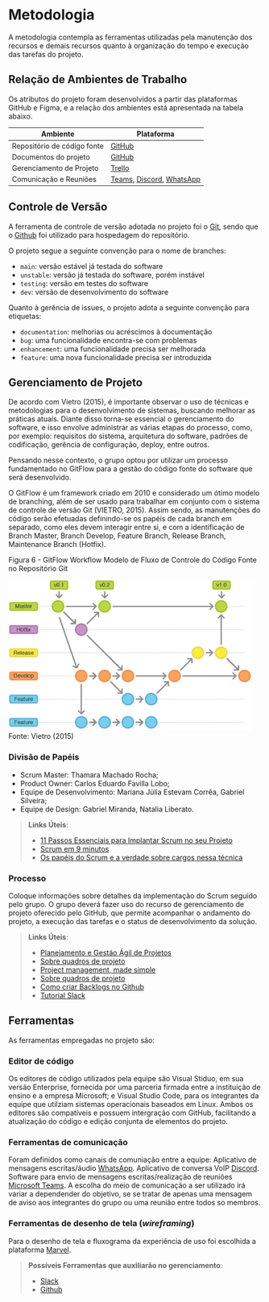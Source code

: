 
# Metodologia

A metodologia contempla as ferramentas utilizadas pela manutenção dos recursos e demais recursos quanto à organização do tempo e execução das tarefas do projeto. 

## Relação de Ambientes de Trabalho

Os atributos do projeto foram desenvolvidos a partir das plataformas GitHub e Figma, e a relação dos ambientes está apresentada na tabela abaixo. 

| Ambiente | Plataforma | 
--------- | ---------- |  
| Repositório de código fonte | [GitHub](https://github.com/ICEI-PUC-Minas-PMV-ADS/pmv-ads-2023-1-e3-proj-mov-t7-bookcase) |
| Documentos do projeto | [GitHub](https://github.com/ICEI-PUC-Minas-PMV-ADS/pmv-ads-2023-1-e3-proj-mov-t7-bookcase/tree/main/docs) |
| Gerenciamento de Projeto | [Trello]()   |
| Comunicação e Reuniões | [Teams](https://teams.microsoft.com/_), [Discord](https://discord.com/), [WhatsApp](https://web.whatsapp.com/) |

## Controle de Versão

A ferramenta de controle de versão adotada no projeto foi o
[Git](https://git-scm.com/), sendo que o [Github](https://github.com)
foi utilizado para hospedagem do repositório.

O projeto segue a seguinte convenção para o nome de branches:

- `main`: versão estável já testada do software
- `unstable`: versão já testada do software, porém instável
- `testing`: versão em testes do software
- `dev`: versão de desenvolvimento do software

Quanto à gerência de issues, o projeto adota a seguinte convenção para
etiquetas:

- `documentation`: melhorias ou acréscimos à documentação
- `bug`: uma funcionalidade encontra-se com problemas
- `enhancement`: uma funcionalidade precisa ser melhorada
- `feature`: uma nova funcionalidade precisa ser introduzida


## Gerenciamento de Projeto

De acordo com Vietro (2015), é importante observar o uso de técnicas e metodologias para o desenvolvimento de sistemas, buscando melhorar as práticas atuais. Diante disso torna-se essencial o gerenciamento do software, e isso envolve administrar as várias etapas do processo, como, por exemplo: requisitos do sistema, arquitetura do software, padrões de codificação, gerência de configuração, deploy, entre outros.

Pensando nesse contexto, o grupo optou por utilizar um processo fundamentado no GitFlow para a gestão do código fonte do software que será desenvolvido.

O GitFlow é um framework criado em 2010 e considerado um ótimo modelo de branching, além de ser usado para trabalhar em conjunto com o sistema de controle de versão Git (VIETRO, 2015). Assim sendo, as manutenções do código serão efetuadas definindo-se os papéis de cada branch em separado, como eles devem interagir entre si, e com a identificação de Branch Master, Branch Develop, Feature Branch, Release Branch, Maintenance Branch (Hotfix).

Figura 6 - GitFlow Workflow Modelo de Fluxo de Controle do Código Fonte no Repositório Git
</br>


<img src="/img/gitflow.png" alt="git flow">
Fonte: Vietro (2015)

### Divisão de Papéis

- Scrum Master: Thamara Machado Rocha;
- Product Owner: Carlos Eduardo Favilla Lobo;
- Equipe de Desenvolvimento: Mariana Júlia Estevam Corrêa, Gabriel Silveira;
- Equipe de Design: Gabriel Miranda, Natalia Liberato.

> **Links Úteis**:
> - [11 Passos Essenciais para Implantar Scrum no seu Projeto](https://mindmaster.com.br/scrum-11-passos/)
> - [Scrum em 9 minutos](https://www.youtube.com/watch?v=XfvQWnRgxG0)
> - [Os papéis do Scrum e a verdade sobre cargos nessa técnica](https://www.atlassian.com/br/agile/scrum/roles)

### Processo

Coloque  informações sobre detalhes da implementação do Scrum seguido pelo grupo. O grupo deverá fazer uso do recurso de gerenciamento de projeto oferecido pelo GitHub, que permite acompanhar o andamento do projeto, a execução das tarefas e o status de desenvolvimento da solução.
 
> **Links Úteis**:
> - [Planejamento e Gestáo Ágil de Projetos](https://pucminas.instructure.com/courses/87878/pages/unidade-2-tema-2-utilizacao-de-ferramentas-para-controle-de-versoes-de-software)
> - [Sobre quadros de projeto](https://docs.github.com/pt/issues/organizing-your-work-with-project-boards/managing-project-boards/about-project-boards)
> - [Project management, made simple](https://github.com/features/project-management/)
> - [Sobre quadros de projeto](https://docs.github.com/pt/github/managing-your-work-on-github/about-project-boards)
> - [Como criar Backlogs no Github](https://www.youtube.com/watch?v=RXEy6CFu9Hk)
> - [Tutorial Slack](https://slack.com/intl/en-br/)

## Ferramentas

As ferramentas empregadas no projeto são:

### Editor de código
Os editores de código utilizados pela equipe são Visual Stiduo, em sua versão Enterprise, fornecida por uma parceria firmada entre a instituição de ensino e a empresa Microsoft; e Visual Studio Code, para os integrantes da equipe que utilziam sistemas operacionais baseados em Linux. Ambos os editores são compatíveis e possuem intergração com GitHub, facilitando a atualização do código e edição conjunta de elementos do projeto.

### Ferramentas de comunicação
Foram definidos como canais de comuniação entre a equipe: Aplicativo de mensagens escritas/áudio [WhatsApp](https://web.whatsapp.com/). Aplicativo de conversa VoIP [Discord](https://discord.com/). Software para envio de mensagens escritas/realização de reuniões [Microsoft Teams](https://teams.microsoft.com/_). A escolha do meio de comunicação a ser utilizado irá variar a dependender do objetivo, se se tratar de apenas uma mensagem de aviso aos integrantes do grupo ou uma reunião entre todos so membros.

### Ferramentas de desenho de tela (_wireframing_)
Para o desenho de tela e fluxograma da experiência de uso foi escolhida a plataforma [Marvel](https://marvelapp.com/).

 
> **Possíveis Ferramentas que auxiliarão no gerenciamento**: 
> - [Slack](https://slack.com/)
> - [Github](https://github.com/)

